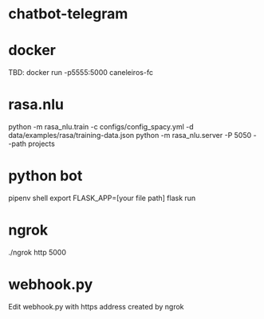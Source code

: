 # chatbot-telegram

# docker
TBD: docker run -p5555:5000 caneleiros-fc

# rasa.nlu
python -m rasa_nlu.train -c configs/config_spacy.yml -d data/examples/rasa/training-data.json
python -m rasa_nlu.server -P 5050 --path projects

# python bot
pipenv shell
export FLASK_APP=[your file path]
flask run

# ngrok
./ngrok http 5000

# webhook.py
Edit webhook.py with https address created by ngrok
